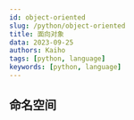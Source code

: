 ```yaml
---
id: object-oriented
slug: /python/object-oriented
title: 面向对象
data: 2023-09-25
authors: Kaiho
tags: [python, language]
keywords: [python, language]
---
```

## 命名空间